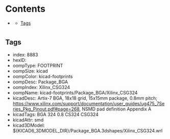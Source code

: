 



Contents
========

* [](#)
	* [Tags](#tags)

# 

## Tags

- index: 8883
- hexID: 
- oompType: FOOTPRINT
- oompSize: kicad
- oompColor: kicad-footprints
- oompDesc: Package_BGA
- oompIndex: Xilinx_CSG324
- oompName: kicad-footprints/Package_BGA/Xilinx_CSG324
- kicadDesc: Artix-7 BGA, 18x18 grid, 15x15mm package, 0.8mm pitch; https://www.xilinx.com/support/documentation/user_guides/ug475_7Series_Pkg_Pinout.pdf#page=268, NSMD pad definition Appendix A
- kicadTags: BGA 324 0.8 CS324 CSG324
- kicadAttr: smd
- kicad3DModel: ${KICAD6_3DMODEL_DIR}/Package_BGA.3dshapes/Xilinx_CSG324.wrl

